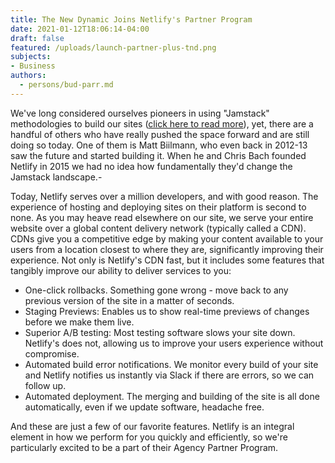 ```yaml
---
title: The New Dynamic Joins Netlify's Partner Program
date: 2021-01-12T18:06:14-04:00
draft: false
featured: /uploads/launch-partner-plus-tnd.png
subjects:
- Business
authors:
  - persons/bud-parr.md
---
```


We've long considered ourselves pioneers in using "Jamstack" methodologies to build our sites ([click here to read more](https://www.thenewdynamic.com/article/simplicity-speed-security-savings-benefits-of-jamstack-technology/)), yet, there are a handful of others who have really pushed the space forward and are still doing so today. One of them is Matt Biilmann, who even back in 2012-13 saw the future and started building it. When he and Chris Bach founded Netlify in 2015 we had no idea how fundamentally they'd change the Jamstack landscape.-

Today, Netlify serves over a million developers, and with good reason. The experience of hosting and deploying sites on their platform is second to none. As you may heave read elsewhere on our site, we serve your entire website over a global content delivery network (typically called a CDN). CDNs give you a competitive edge by making your content available to your users from a location closest to where they are, significantly improving their experience. Not only is Netlify's CDN fast, but it includes some features that tangibly improve our ability to deliver services to you:

- One-click rollbacks. Something gone wrong - move back to any previous version of the site in a matter of seconds.
- Staging Previews: Enables us to show real-time previews of changes before we make them live.
- Superior A/B testing: Most testing software slows your site down. Netlify's does not, allowing us to improve your users experience without compromise.
- Automated build error notifications. We monitor every build of your site and Netlify notifies us instantly via Slack if there are errors, so we can follow up.
- Automated deployment. The merging and building of the site is all done automatically, even if we update software, headache free.

And these are just a few of our favorite features. Netlify is an integral element in how we perform for you quickly and efficiently, so we're particularly excited to be a part of their Agency Partner Program.